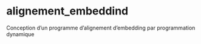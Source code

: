 # alignement_embeddind
Conception d’un programme d’alignement d’embedding par programmation dynamique
